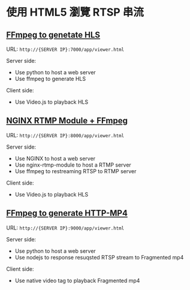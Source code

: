 # 使用 HTML5 瀏覽 RTSP 串流 


## [FFmpeg to genetate HLS](./ffmpeg-hls/README.md)

URL: `http://{SERVER IP}:7000/app/viewer.html`

Server side:
* Use python to host a web server
* Use ffmpeg to generate HLS

Client side:
* Use Video.js to playback HLS

## [NGINX RTMP Module + FFmpeg](./nginx-rtmp/README.md)

URL: `http://{SERVER IP}:8000/app/viewer.html`

Server side:
* Use NGINX to host a web server
* Use nginx-rtmp-module to host a RTMP server
* Use ffmpeg to restreaming RTSP to RTMP server

Client side:
* Use Video.js to playback HLS

## [FFmpeg to generate HTTP-MP4](./http-mp4/README.md)

URL: `http://{SERVER IP}:9000/app/viewer.html`

Server side:
* Use python to host a web server
* Use nodejs to response resuqsted RTSP stream to Fragmented mp4

Client side:
* Use native video tag to playback Fragmented mp4

